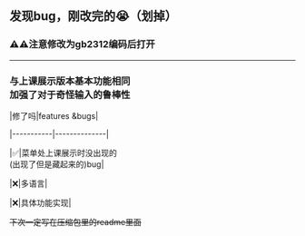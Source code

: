 ## 发现bug，刚改完的😭（划掉）

### ⚠️⚠️注意修改为gb2312编码后打开

***

### 与上课展示版本基本功能相同<br>加强了对于奇怪输入的**鲁棒性**

|修了吗|features &bugs|

|-----------|--------------|

|✅|菜单处上课展示时没出现的<br>(出现了但是藏起来的)bug|

|❌|多语言|

|❌|具体功能实现|

~~下次一定写在压缩包里的readme里面~~